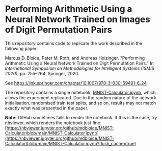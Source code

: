 # Performing Arithmetic Using a Neural Network Trained on Images of Digit Permutation Pairs

This repository contains code to replicate the work described in the following paper: 

Marcus D. Bloice, Peter M. Roth, and Andreas Holzinger. "Performing Arithmetic Using a Neural Network Trained on Digit Permutation Pairs." In _International Symposium on Methodologies for Intelligent Systems (ISMIS 2020)_, pp. 255–264. Springer, 2020. 

See <https://link.springer.com/chapter/10.1007/978-3-030-59491-6_24>

The repository contains a single notebook, [MNIST-Calculator.ipynb](./MNIST-Calculator.ipynb), which allows the experiment replicated. Due to the random nature of the network initialisation, randomised train test splits, and so on, results may not match exactly what was presented in the paper.

**Note:** GitHub sometimes fails to render the notebook. If this is the case, try nbviewer, which renders the notebook just fine: [https://nbviewer.jupyter.org/github/mdbloice/MNIST-Calculator/blob/main/MNIST-Calculator.ipynb](https://nbviewer.jupyter.org/github/mdbloice/MNIST-Calculator/blob/main/MNIST-Calculator.ipynb?flush_cache=true) 
